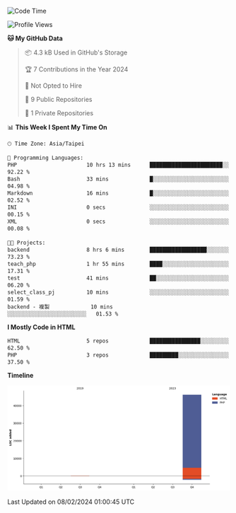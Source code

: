 <!--START_SECTION:waka-->
![Code Time](http://img.shields.io/badge/Code%20Time-161%20hrs%2048%20mins-blue)

![Profile Views](http://img.shields.io/badge/Profile%20Views-0-blue)

**🐱 My GitHub Data** 

> 📦 4.3 kB Used in GitHub's Storage 
 > 
> 🏆 7 Contributions in the Year 2024
 > 
> 🚫 Not Opted to Hire
 > 
> 📜 9 Public Repositories 
 > 
> 🔑 1 Private Repositories 
 > 
📊 **This Week I Spent My Time On** 

```text
🕑︎ Time Zone: Asia/Taipei

💬 Programming Languages: 
PHP                      10 hrs 13 mins      ███████████████████████░░   92.22 % 
Bash                     33 mins             █░░░░░░░░░░░░░░░░░░░░░░░░   04.98 % 
Markdown                 16 mins             █░░░░░░░░░░░░░░░░░░░░░░░░   02.52 % 
INI                      0 secs              ░░░░░░░░░░░░░░░░░░░░░░░░░   00.15 % 
XML                      0 secs              ░░░░░░░░░░░░░░░░░░░░░░░░░   00.08 % 

🐱‍💻 Projects: 
backend                  8 hrs 6 mins        ██████████████████░░░░░░░   73.23 % 
teach_php                1 hr 55 mins        ████░░░░░░░░░░░░░░░░░░░░░   17.31 % 
test                     41 mins             ██░░░░░░░░░░░░░░░░░░░░░░░   06.20 % 
select_class_pj          10 mins             ░░░░░░░░░░░░░░░░░░░░░░░░░   01.59 % 
backend - 複製             10 mins             ░░░░░░░░░░░░░░░░░░░░░░░░░   01.53 % 
```

**I Mostly Code in HTML** 

```text
HTML                     5 repos             ████████████████░░░░░░░░░   62.50 % 
PHP                      3 repos             █████████░░░░░░░░░░░░░░░░   37.50 % 
```



**Timeline**

![Lines of Code chart](https://raw.githubusercontent.com/benson828/benson828/main/assets/bar_graph.png)


 Last Updated on 08/02/2024 01:00:45 UTC
<!--END_SECTION:waka-->
